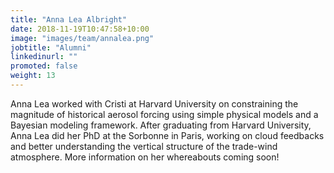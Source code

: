 ```yaml
---
title: "Anna Lea Albright"
date: 2018-11-19T10:47:58+10:00
image: "images/team/annalea.png"
jobtitle: "Alumni"
linkedinurl: ""
promoted: false
weight: 13
---
```


Anna Lea worked with Cristi at Harvard University on constraining the magnitude of historical aerosol forcing using simple physical models and a Bayesian modeling framework. After graduating from Harvard University, Anna Lea did her PhD at the Sorbonne in Paris, working on cloud feedbacks and better understanding the vertical structure of the trade-wind atmosphere. More information on her whereabouts coming soon! 
